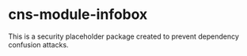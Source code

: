 # cns-module-infobox

This is a security placeholder package created to prevent dependency confusion attacks.
